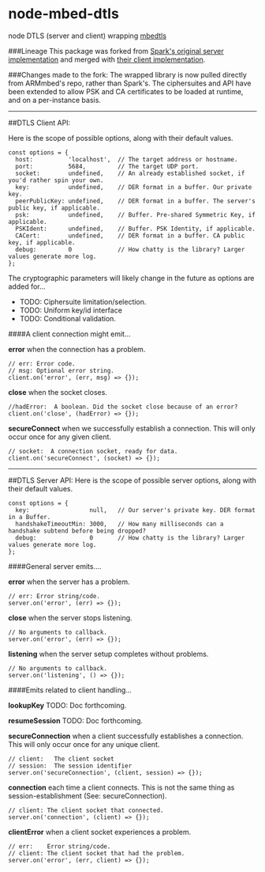 # node-mbed-dtls
node DTLS (server and client) wrapping [mbedtls](https://github.com/ARMmbed/mbedtls)

###Lineage
This package was forked from [Spark's original server implementation](https://github.com/spark/node-mbed-dtls) and merged with [their client implementation](https://github.com/spark/node-mbed-dtls-client).

###Changes made to the fork:
The wrapped library is now pulled directly from ARMmbed's repo, rather than Spark's. The ciphersuites and API have been extended to allow PSK and CA certificates to be loaded at runtime, and on a per-instance basis.

--------------

##DTLS Client API:

Here is the scope of possible options, along with their default values.

    const options = {
      host:          'localhost',  // The target address or hostname.
      port:          5684,         // The target UDP port.
      socket:        undefined,    // An already established socket, if you'd rather spin your own.
      key:           undefined,    // DER format in a buffer. Our private key.
      peerPublicKey: undefined,    // DER format in a buffer. The server's public key, if applicable.
      psk:           undefined,    // Buffer. Pre-shared Symmetric Key, if applicable.
      PSKIdent:      undefined,    // Buffer. PSK Identity, if applicable.
      CACert:        undefined,    // DER format in a buffer. CA public key, if applicable.
      debug:         0             // How chatty is the library? Larger values generate more log.
    };

The cryptographic parameters will likely change in the future as options are added for...
  * TODO: Ciphersuite limitation/selection.
  * TODO: Uniform key/id interface
  * TODO: Conditional validation.

####A client connection might emit...

**error** when the connection has a problem.

    // err: Error code.
    // msg: Optional error string.
    client.on('error', (err, msg) => {});


**close** when the socket closes.

    //hadError:  A boolean. Did the socket close because of an error?
    client.on('close', (hadError) => {});


**secureConnect** when we successfully establish a connection. This will only occur once for any given client.

    // socket:  A connection socket, ready for data.
    client.on('secureConnect', (socket) => {});


--------------

##DTLS Server API:
Here is the scope of possible server options, along with their default values.

    const options = {
      key:                 null,   // Our server's private key. DER format in a Buffer.
      handshakeTimeoutMin: 3000,   // How many milliseconds can a handshake subtend before being dropped?
      debug:               0       // How chatty is the library? Larger values generate more log.
    };


####General server emits....

**error** when the server has a problem.

    // err: Error string/code.
    server.on('error', (err) => {});


**close** when the server stops listening.

    // No arguments to callback.
    server.on('error', (err) => {});


**listening** when the server setup completes without problems.

    // No arguments to callback.
    server.on('listening', () => {});


####Emits related to client handling...

**lookupKey** TODO: Doc forthcoming.

**resumeSession** TODO: Doc forthcoming.

**secureConnection** when a client successfully establishes a connection. This will only occur once for any unique client.

    // client:   The client socket
    // session:  The session identifier
    server.on('secureConnection', (client, session) => {});


**connection** each time a client connects. This is not the same thing as session-establishment (See: secureConnection).

    // client: The client socket that connected.
    server.on('connection', (client) => {});


**clientError** when a client socket experiences a problem.

    // err:    Error string/code.
    // client: The client socket that had the problem.
    server.on('error', (err, client) => {});


